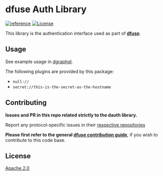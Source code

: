 # dfuse Auth Library

[![reference](https://img.shields.io/badge/godoc-reference-5272B4.svg?style=flat-square)](https://pkg.go.dev/github.com/dfuse-io/dauth)
[![License](https://img.shields.io/badge/License-Apache%202.0-blue.svg)](https://opensource.org/licenses/Apache-2.0)

This library is the authentication interface used as part of **[dfuse](https://github.com/dfuse-io/dfuse)**.


## Usage

See example usage in [dgraphql](https://github.com/dfuse-io/dgraphql).

The following plugins are provided by this package:

* `null://`
* `secret://this-is-the-secret-as-the-hostname`


## Contributing

**Issues and PR in this repo related strictly to the dauth library.**

Report any protocol-specific issues in their
[respective repositories](https://github.com/dfuse-io/dfuse#protocols)

**Please first refer to the general
[dfuse contribution guide](https://github.com/dfuse-io/dfuse#contributing)**,
if you wish to contribute to this code base.


## License

[Apache 2.0](LICENSE)
